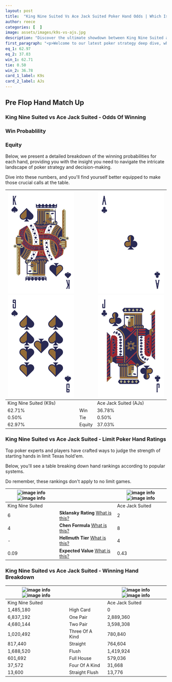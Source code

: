 ```yaml
---
layout: post
title:  "King Nine Suited Vs Ace Jack Suited Poker Hand Odds | Which Is The Better Hand In Poker? A Complete Guide"
author: reece
categories: [  ]
image: assets/images/k9s-vs-ajs.jpg
description: "Discover the ultimate showdown between King Nine Suited and Ace Jack Suited in poker! Uncover the odds, strategies, and scenarios where one hand triumphs over the other. Get ready to up your poker game with this thrilling analysis."
first_paragraph: "<p>Welcome to our latest poker strategy deep dive, where we're pitting two distinct hands against each other in a high-stakes showdown: King Nine Suited vs Ace Jack Suited.</p><p>In the dynamic world of poker, every decision counts, and knowing which hand holds the upper hand is key to your success at the table.</p><p>In this article, we'll dissect these two hands, explore the scenarios where one dominates the other, and equip you with the knowledge to make strategic choices that can tip the odds in your favor.</p><p>Get ready to unravel the intriguing dynamics of these poker hands and elevate your game to new heights.</p>"
eq_1: 62.97
eq_2: 37.03
win_1: 62.71
tie: 0.50
win_2: 36.78
card_1_label: K9s
card_2_label: AJs
---
```




[comment]: # (sp0)

## Pre Flop Hand Match Up

<div class="table hand-ratings" markdown="1"> 



### King Nine Suited vs Ace Jack Suited - Odds Of Winning


  
<div class="row graphs"> 
<div class="col-lg-6">
    <h3>Win Probablility</h3>
    <canvas id="WinChart"></canvas>
</div>
<div class="col-lg-6">
    <h3>Equity</h3>
    <canvas id="EquityChart"></canvas>
</div>
</div>

  Below, we present a detailed breakdown of the winning probabilities for each hand, providing you with the insight you need to navigate the intricate landscape of poker strategy and decision-making. 

Dive into these numbers, and you'll find yourself better equipped to make those crucial calls at the table.


    
| ![image info](assets/images/hand1/k.png) ![image info](assets/images/hand1/9.png) |  | ![image info](assets/images/hand2/a.png) ![image info](assets/images/hand2/j.png) |
| -------- | -------- | -------- |
| King Nine Suited (K9s) |  | Ace Jack Suited (AJs) |
| 62.71% | Win | 36.78% |
| 0.50% | Tie | 0.50% |
| 62.97% | Equity | 37.03% |




[comment]: # (sp1)



### King Nine Suited vs Ace Jack Suited - Limit Poker Hand Ratings

Top poker experts and players have crafted ways to judge the strength of starting hands in limit Texas hold'em. 

Below, you'll see a table breaking down hand rankings according to popular systems. 

Do remember, these rankings don't apply to no limit games.


    
| ![image info](https://www.riverpairs.com/assets/images/hand1/k.png) ![image info](https://www.riverpairs.com/assets/images/hand1/9.png) |  | ![image info](https://www.riverpairs.com/assets/images/hand2/a.png) ![image info](https://www.riverpairs.com/assets/images/hand2/j.png) |
| -------- | -------- | -------- |
| King Nine Suited |  | Ace Jack Suited |
| 6 | **Sklansky Rating** [What is this?](/sklansky-rating-explained) | 2 |
| 4 | **Chen Formula** [What is this?](/chen-formula-explained) | 8 |
| - | **Hellmuth Tier** [What is this?](/Hellmuth-tier-explained) | 4 |
| 0.09 | **Expected Value** [What is this?](/expected-value-explained) | 0.43 |




[comment]: # (sp2)



### King Nine Suited vs Ace Jack Suited - Winning Hand Breakdown


    
| ![image info](https://www.riverpairs.com/assets/images/hand1/k.png) ![image info](https://www.riverpairs.com/assets/images/hand1/9.png) |  | ![image info](https://www.riverpairs.com/assets/images/hand2/a.png) ![image info](https://www.riverpairs.com/assets/images/hand2/j.png) |
| -------- | -------- | -------- |
| King Nine Suited |  | Ace Jack Suited |
| 1,485,180 | High Card | 0 |
| 6,837,192 | One Pair | 2,889,360 |
| 4,680,144 | Two Pair | 3,598,308 |
| 1,020,492 | Three Of A Kind | 780,840 |
| 817,440 | Straight | 764,604 |
| 1,688,520 | Flush | 1,419,924 |
| 601,692 | Full House | 579,036 |
| 37,572 | Four Of A Kind | 31,668 |
| 13,600 | Straight Flush | 13,776 |




[comment]: # (sp3)



</div>

[comment]: # (sp4)



[comment]: # (sp5)


